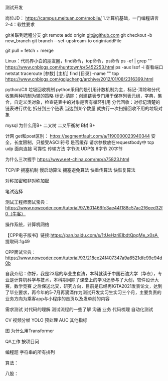 测试开发


岗位JD：
https://campus.meituan.com/mobile/
1.计算机基础，一门编程语言
2-4：软性要求

git关联到远程分支
git remote add origin git@github.com
git checkout -b new_branch
git branch --set-upstream-to origin/addFile

git pull = fetch + merge

Linux：代码界小白的朋友圈，find命令，top命令，ps命令
ps -ef | grep "" https://www.cnblogs.com/hunttown/p/5452253.html
ps -aux
lsof -i 查看端口
netstat
traceroute [参数] [主机]
find [目录]  -name ""
top https://www.cnblogs.com/ggjucheng/archive/2012/01/08/2316399.html


python/C# 垃圾回收机制 python采用的是引用计数机制为主，标记-清除和分代收集两种机制为辅的策略
标记-清除：创建链表专门用于保存列表元组，字典，集合，自定义类对象，检查链表中的对象是否有循环引用
分代回收：对标记清楚的链表进行优化  拆分到三个链表 当达到某个数量 就执行一次扫描回收不用的垃圾对象

mysql
为什么用B+ 二叉树 二叉平衡树 B树 B+

计网
get和post区别：
https://segmentfault.com/a/1190000023940344 安全，长度限制，只接受ASCII符号 是否缓存 请求参数放在requestbody中
tcp udp
面向连接 可靠性 传输方法 字节流 UDP包 8字节 20字节

为什么三次握手
https://www.eet-china.com/mp/a75823.html

TCP/IP 拥塞机制
慢启动算法
拥塞避免算法
快重传算法
快恢复算法

对称加密和非对称加密



笔试选择

测试工程师面试宝典：https://www.nowcoder.com/tutorial/97/601466fc3ae44f188c57ac2f6eed32f0（牛客）

操作系统，计算机网络

【CPP电子版书】链接:https://pan.baidu.com/s/1tUeHzriEIbdtQpqMe_x0sA 
提取码:1g49

CPP面试宝典：https://www.nowcoder.com/tutorial/93/218ce24f407347a9a6521dfc99c94d0b

自我介绍：你好，我是23届的毕业生崔涛，本科就读于中国石油大学（华东），专业是计算机科学与技术，本科期间除了课堂上的学习还参与了大创，软件设计大赛，数学竞赛
之后保送北交，研究方向，目前是已经再IGTA2021发表论文，达到了毕业要求，再今年的5-7月再滴滴作为测试开发实习生实习三个月，主要负责的业务方向为乘客app与小程序的首页以及发单前的内容

需求测试 对代码的理解 测试流程的一些了解 沟通
业务 代码梳理
自动化测试

CV  视频分帧
YOLO 预处理
AUC 
其他指标

图 为什么用Transformer

QA工作
按项目问

编程题 字符串的所有排列







算法：


八股：